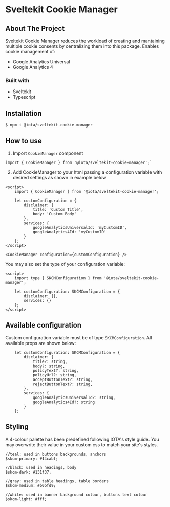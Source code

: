 # Sveltekit Cookie Manager

## About The Project

Sveltekit Cookie Manager reduces the workload of creating and mantaining multiple cookie consents by centralizing them into this package. 
Enables cookie management of:
- Google Analytics Universal
- Google Analytics 4

### Built with

- Sveltekit 
- Typescript

## Installation

```
$ npm i @iota/sveltekit-cookie-manager
```

## How to use

1. Import `CookieManager` component 

```
import { CookieManager } from '@iota/sveltekit-cookie-manager';`
```

2. Add CookieManager to your html passing a configuration variable with desired settings as shown in example below


```
<script>
    import { CookieManager } from '@iota/sveltekit-cookie-manager';

	let customConfiguration = {
		disclaimer: {
			title: 'Custom Title',
			body: 'Custom Body'
		},
		services: {
			googleAnalyticsUniversalId: 'myCustomID',
			googleAnalytics4Id: 'myCustomID'
		}
	};
</script>

<CookieManager configuration={customConfiguration} />
``` 

You may also set the type of your configuration variable:
```
<script>
	import type { SKCMConfiguration } from '@iota/sveltekit-cookie-manager';

    let customConfiguration: SKCMConfiguration = {
		disclaimer: {},
		services: {}
	};
</script>
``` 

## Available configuration
Custom configuration variable must be of type `SKCMConfiguration`. All available props are shown below:

```
	let customConfiguration: SKCMConfiguration = {
		disclaimer: {
            title?: string,
            body?: string,
            policyText?: string,
            policyUrl?: string,
            acceptButtonText?: string,
            rejectButtonText?: string,
		},
		services: {
            googleAnalyticsUniversalId?: string,
            googleAnalytics4Id?: string
		}
	};
``` 

## Styling
A 4-colour palette has been predefined following IOTA's style guide. You may overwrite their value in your custom css to match your site's styles.

```
//teal: used in buttons backgrounds, anchors 
$skcm-primary: #14cabf;

//black: used in headings, body
$skcm-dark: #131f37;

//gray: used in table headings, table borders
$skcm-medium: #b0bfd9;

//white: used in banner background colour, buttons text colour
$skcm-light: #fff;
```